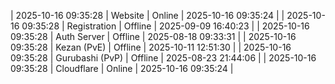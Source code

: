 | 2025-10-16 09:35:28 | Website | Online | 2025-10-16 09:35:24 |
| 2025-10-16 09:35:28 | Registration | Offline | 2025-09-09 16:40:23 |
| 2025-10-16 09:35:28 | Auth Server | Offline | 2025-08-18 09:33:31 |
| 2025-10-16 09:35:28 | Kezan (PvE) | Offline | 2025-10-11 12:51:30 |
| 2025-10-16 09:35:28 | Gurubashi (PvP) | Offline | 2025-08-23 21:44:06 |
| 2025-10-16 09:35:28 | Cloudflare | Online | 2025-10-16 09:35:24 |
